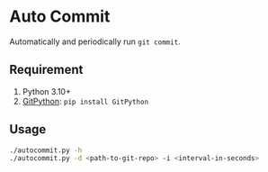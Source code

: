 # Auto Commit

Automatically and periodically run `git commit`.

## Requirement

1. Python 3.10+
2. [GitPython](https://github.com/gitpython-developers/GitPython): `pip install GitPython`

## Usage

```sh
./autocommit.py -h
./autocommit.py -d <path-to-git-repo> -i <interval-in-seconds>
```
